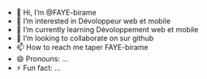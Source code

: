 - 👋 Hi, I’m @FAYE-birame
- 👀 I’m interested in Dévoloppeur web et mobile
- 🌱 I’m currently learning  Dévoloppement web et mobile
- 💞️ I’m looking to collaborate on sur github
- 📫 How to reach me taper FAYE-birame
- 😄 Pronouns: ...
- ⚡ Fun fact: ...

<!---
FAYE-birame/FAYE-birame is a ✨ special ✨ repository because its `README.md` (this file) appears on your GitHub profile.
You can click the Preview link to take a look at your changes.
--->
